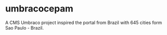 # umbracocepam
A CMS Umbraco project inspired the portal from Brazil with 645 cities form Sao Paulo - Brazil. 
